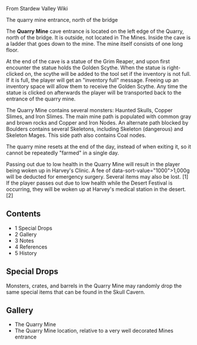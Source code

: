 From Stardew Valley Wiki

The quarry mine entrance, north of the bridge

The **Quarry Mine** cave entrance is located on the left edge of the Quarry, north of the bridge. It is outside, not located in The Mines. Inside the cave is a ladder that goes down to the mine. The mine itself consists of one long floor.

At the end of the cave is a statue of the Grim Reaper, and upon first encounter the statue holds the Golden Scythe. When the statue is right-clicked on, the scythe will be added to the tool set if the inventory is not full. If it is full, the player will get an "inventory full" message. Freeing up an inventory space will allow them to receive the Golden Scythe. Any time the statue is clicked on afterwards the player will be transported back to the entrance of the quarry mine.

The Quarry Mine contains several monsters: Haunted Skulls, Copper Slimes, and Iron Slimes. The main mine path is populated with common gray and brown rocks and Copper and Iron Nodes. An alternate path blocked by Boulders contains several Skeletons, including Skeleton (dangerous) and Skeleton Mages. This side path also contains Coal nodes.

The quarry mine resets at the end of the day, instead of when exiting it, so it cannot be repeatedly "farmed" in a single day.

Passing out due to low health in the Quarry Mine will result in the player being woken up in Harvey's Clinic. A fee of data-sort-value="1000"&gt;1,000g will be deducted for emergency surgery. Several items may also be lost. \[1] If the player passes out due to low health while the Desert Festival is occurring, they will be woken up at Harvey's medical station in the desert. \[2]

## Contents

- 1 Special Drops
- 2 Gallery
- 3 Notes
- 4 References
- 5 History

## Special Drops

Monsters, crates, and barrels in the Quarry Mine may randomly drop the same special items that can be found in the Skull Cavern.

## Gallery

- The Quarry Mine
- The Quarry Mine location, relative to a very well decorated Mines entrance